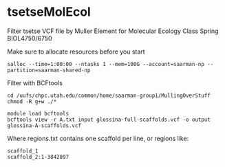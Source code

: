 # tsetseMolEcol
Filter tsetse VCF file by Muller Element for Molecular Ecology Class Spring BIOL4750/6750

Make sure to allocate resources before you start
```
salloc --time=1:00:00 --ntasks 1 --mem=100G --account=saarman-np --partition=saarman-shared-np
```

Filter with BCFtools
```
cd /uufs/chpc.utah.edu/common/home/saarman-group1/MullingOverStuff
chmod -R g+w ./*

module load bcftools
bcftools view -r A.txt input glossina-full-scaffolds.vcf -o output glossina-A-scaffolds.vcf

```
Where regions.txt contains one scaffold per line, or regions like:
```
scaffold_1
scaffold_2:1-3842897
```
